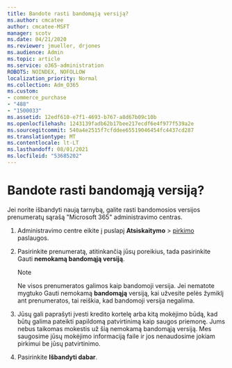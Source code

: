 ```yaml
---
title: Bandote rasti bandomąją versiją?
ms.author: cmcatee
author: cmcatee-MSFT
manager: scotv
ms.date: 04/21/2020
ms.reviewer: jmueller, drjones
ms.audience: Admin
ms.topic: article
ms.service: o365-administration
ROBOTS: NOINDEX, NOFOLLOW
localization_priority: Normal
ms.collection: Adm_O365
ms.custom:
- commerce_purchase
- "488"
- "1500033"
ms.assetid: 12edf610-e7f1-4693-b767-a8d67b09c10b
ms.openlocfilehash: 1243139fadb62b17bee217ecdf6e4f977f539a2e
ms.sourcegitcommit: 540a4e2515f7cfddee65519046454fc4437cd287
ms.translationtype: MT
ms.contentlocale: lt-LT
ms.lasthandoff: 08/01/2021
ms.locfileid: "53685202"
---
```

# <a name="trying-to-find-a-trial"></a>Bandote rasti bandomąją versiją?

Jei norite išbandyti naują tarnybą, galite rasti bandomosios versijos prenumeratų sąrašą "Microsoft 365" administravimo centras.
  
1. Administravimo centre eikite į puslapį **Atsiskaitymo** \> [pirkimo](https://go.microsoft.com/fwlink/p/?linkid=868433) paslaugos.

2. Pasirinkite prenumeratą, atitinkančią jūsų poreikius, tada pasirinkite Gauti  **nemokamą bandomąją versiją**.

    > [!NOTE]
    > Ne visos prenumeratos galimos kaip bandomoji versija. Jei nematote mygtuko Gauti nemokamą **bandomąją** versiją, kai užvesite pelės žymiklį ant prenumeratos, tai reiškia, kad bandomoji versija negalima.
  
3. Jūsų gali paprašyti įvesti kredito kortelę arba kitą mokėjimo būdą, kad būtų galima pateikti papildomą patvirtinimą kaip saugos priemonę. Jums nebus taikomas mokestis už šią nemokamą bandomąją versiją. Mes saugosime jūsų mokėjimo informaciją faile ir jos nenaudosime jokiam pirkimui be jūsų patvirtinimo.

4. Pasirinkite **Išbandyti dabar**.